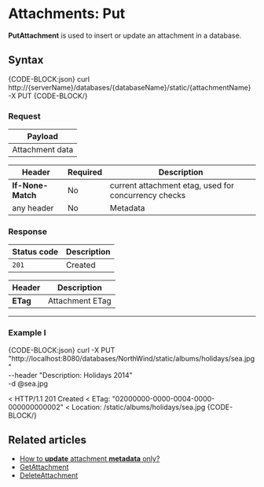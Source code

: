 # Attachments: Put

**PutAttachment** is used to insert or update an attachment in a database.

## Syntax

{CODE-BLOCK:json}
curl \
	http://{serverName}/databases/{databaseName}/static/{attachmentName} \
	-X PUT
{CODE-BLOCK/}

### Request

| Payload |
| ------- |
| Attachment data |

| Header | Required | Description |
| --------| ------- | --- |
| **If-None-Match** | No | current attachment etag, used for concurrency checks |
| any header | No |  Metadata |


### Response

| Status code | Description |
| ----------- | - |
| `201` | Created |

| Header | Description |
| -------- | - |
| **ETag** | Attachment ETag |

<hr />

### Example I

{CODE-BLOCK:json}
curl -X PUT "http://localhost:8080/databases/NorthWind/static/albums/holidays/sea.jpg"  \
	--header "Description: Holidays 2014" \
	-d @sea.jpg

< HTTP/1.1 201 Created
< ETag: "02000000-0000-0004-0000-000000000002"
< Location: /static/albums/holidays/sea.jpg
{CODE-BLOCK/}

## Related articles

- [How to **update** attachment **metadata** only?](../../../client-api/commands/attachments/how-to/update-attachment-metadata-only)  
- [GetAttachment](../../../client-api/commands/attachments/get)  
- [DeleteAttachment](../../../client-api/commands/attachments/delete)  
